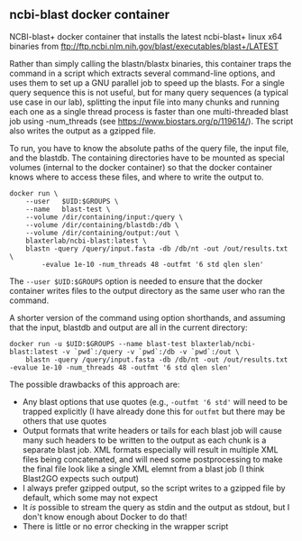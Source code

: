 ## ncbi-blast docker container

NCBI-blast+ docker container that installs the latest ncbi-blast+ linux x64 binaries from
ftp://ftp.ncbi.nlm.nih.gov/blast/executables/blast+/LATEST

Rather than simply calling the blastn/blastx binaries, this container traps the command in a script which extracts
several command-line options, and uses them to set up a GNU parallel job to speed up the blasts. For a single query sequence this is not useful, but for many query sequences (a typical use case in our lab), splitting the input file into many chunks and running each one as a single thread process is faster than one multi-threaded blast job using -num_threads (see https://www.biostars.org/p/119614/). The script also writes the output as a gzipped file.

To run, you have to know the absolute paths of the query file, the input file, and the blastdb. The containing directories have to be mounted as special volumes (internal to the docker container) so that the docker container knows where to access these files, and where to write the output to.

```
docker run \
    --user   $UID:$GROUPS \
    --name   blast-test \
    --volume /dir/containing/input:/query \
    --volume /dir/containing/blastdb:/db \
    --volume /dir/containing/output:/out \
    blaxterlab/ncbi-blast:latest \
    blastn -query /query/input.fasta -db /db/nt -out /out/results.txt \
        -evalue 1e-10 -num_threads 48 -outfmt '6 std qlen slen'
```

The `--user $UID:$GROUPS` option is needed to ensure that the docker container writes files to the output directory as the same user who ran the command.

A shorter version of the command using option shorthands, and assuming that the input, blastdb and output are all in the current directory:

```
docker run -u $UID:$GROUPS --name blast-test blaxterlab/ncbi-blast:latest -v `pwd`:/query -v `pwd`:/db -v `pwd`:/out \
    blastn -query /query/input.fasta -db /db/nt -out /out/results.txt -evalue 1e-10 -num_threads 48 -outfmt '6 std qlen slen' 
```

The possible drawbacks of this approach are:
- Any blast options that use quotes (e.g., `-outfmt '6 std'` will need to be trapped explicitly (I have already done this for `outfmt` but there may be others that use quotes
- Output formats that write headers or tails for each blast job will cause many such headers to be written to the output as each chunk is a separate blast job. XML formats especially will result in multiple XML files being concatenated, and will need some postprocessing to make the final file look like a single XML elemnt from a blast job (I think Blast2GO expects such output)
- I always prefer gzipped output, so the script writes to a gzipped file by default, which some may not expect
- It *is* possible to stream the query as stdin and the output as stdout, but I don't know enough about Docker to do that!
- There is little or no error checking in the wrapper script
